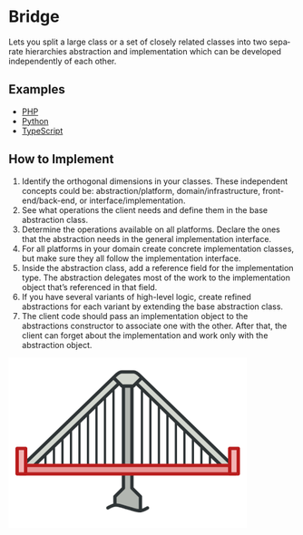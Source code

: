 # Bridge

Lets you split a large class or a set of close­ly related class­es into two sep­a­rate hierarchies abstraction and implementation which can be developed independently of each other.

## Examples

* [PHP](php)
* [Python](python)
* [TypeScript](typescript)

## How to Implement

1. Identify the orthogonal dimensions in your class­es. These independent concepts could be: abstraction/plat­form, domain/infrastructure, front-end/back-end, or inter­face/implementation.
2. See what operations the client needs and define them in the base abstraction class.
3. Deter­mine the operations avail­able on all plat­forms. Declare the ones that the abstraction needs in the gen­er­al implementation interface.
4. For all plat­forms in your domain cre­ate con­crete implementation class­es, but make sure they all fol­low the implementation interface.
5. Inside the abstraction class, add a reference field for the implementation type. The abstraction del­e­gates most of the work to the implementation object that’s referenced in that field.
6. If you have sev­er­al variants of high-level logic, cre­ate refined abstractions for each variant by extend­ing the base abstraction class.
7. The client code should pass an implementation object to the abstractions constructor to associate one with the other. After that, the client can for­get about the implementation and work only with the abstraction object.

![Bridge](/images/bridge.png)
